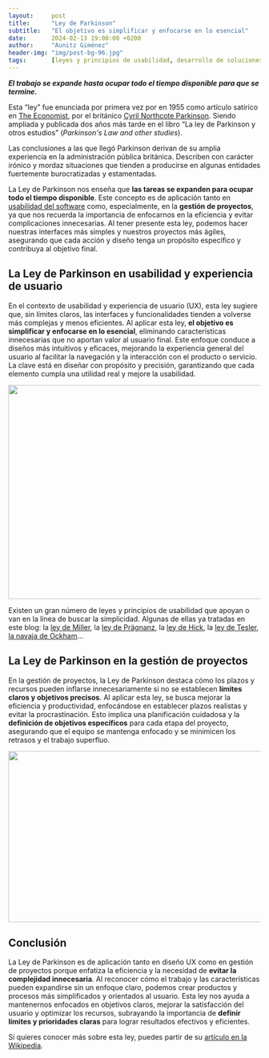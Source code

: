 ```yaml
---
layout:     post
title:      "Ley de Parkinson"
subtitle:   "El objetivo es simplificar y enfocarse en lo esencial"
date:       2024-02-13 19:00:00 +0200
author:     "Aunitz Giménez"
header-img: "img/post-bg-96.jpg"
tags:       [leyes y principios de usabilidad, desarrollo de soluciones digitales]
---
```


<p><strong><em>El trabajo se expande hasta ocupar todo el tiempo disponible para que se termine.</em></strong></p>

<p>Esta “ley” fue enunciada por primera vez por en 1955 como artículo satírico en <a href="https://www.economist.com/news/1955/11/19/parkinsons-law" target="_blank" rel="noopener noreferrer">The Economist</a>, por el británico <a href="https://es.wikipedia.org/wiki/Cyril_Northcote_Parkinson" target="_blank" rel="noopener noreferrer">Cyril Northcote Parkinson</a>. Siendo ampliada y publicada dos años más tarde en el libro “La ley de Parkinson y otros estudios” (<em>Parkinson's Law and other studies</em>).</p>

<p>Las conclusiones a las que llegó Parkinson derivan de su amplia experiencia en la administración pública británica. Describen con carácter irónico y mordaz situaciones que tienden a producirse en algunas entidades fuertemente burocratizadas y estamentadas.</p>

<p>La Ley de Parkinson nos enseña que <strong>las tareas se expanden para ocupar todo el tiempo disponible</strong>. Este concepto es de aplicación tanto en <a href="{{ site.baseurl }}{% post_url 2022-10-10-que-es-la-usabilidad-de-una-aplicacion %}">usabilidad del software</a> como, especialmente, en la <strong>gestión de proyectos</strong>, ya que nos recuerda la importancia de enfocarnos en la eficiencia y evitar complicaciones innecesarias. Al tener presente esta ley, podemos hacer nuestras interfaces más simples y nuestros proyectos más ágiles, asegurando que cada acción y diseño tenga un propósito específico y contribuya al objetivo final.</p>

<h2>La Ley de Parkinson en usabilidad y experiencia de usuario</h2>

<p>En el contexto de usabilidad y experiencia de usuario (UX), esta ley sugiere que, sin límites claros, las interfaces y funcionalidades tienden a volverse más complejas y menos eficientes. Al aplicar esta ley, <strong>el objetivo es simplificar y enfocarse en lo esencial</strong>, eliminando características innecesarias que no aportan valor al usuario final. Este enfoque conduce a diseños más intuitivos y eficaces, mejorando la experiencia general del usuario al facilitar la navegación y la interacción con el producto o servicio. La clave está en diseñar con propósito y precisión, garantizando que cada elemento cumpla una utilidad real y mejore la usabilidad.</p>

<p><img src="{{ site.baseurl }}/img/ley-02-ley-de-hick.png" loading="lazy" alt="" width="724" height="428"></p>

<p>Existen un gran número de leyes y principios de usabilidad que apoyan o van en la línea de buscar la simplicidad. Algunas de ellas ya tratadas en este blog: la <a href="{{ site.baseurl }}{% post_url 2018-01-22-ley-05-ley-de-miller %}">ley de Miller</a>, la <a href="{{ site.baseurl }}{% post_url 2018-01-22-ley-04-ley-de-pragnanz %}">ley de Prägnanz</a>, la <a href="{{ site.baseurl }}{% post_url 2018-01-21-ley-02-ley-de-hick %}">ley de Hick</a>, la <a href="{{ site.baseurl }}{% post_url 2018-01-23-ley-08-ley-de-tesler %}">ley de Tesler</a>, <a href="{{ site.baseurl }}{% post_url 2020-09-13-la-navaja-de-ockham %}">la navaja de Ockham</a>…</p>

<h2>La Ley de Parkinson en la gestión de proyectos</h2>

<p>En la gestión de proyectos, la Ley de Parkinson destaca cómo los plazos y recursos pueden inflarse innecesariamente si no se establecen <strong>límites claros y objetivos precisos</strong>. Al aplicar esta ley, se busca mejorar la eficiencia y productividad, enfocándose en establecer plazos realistas y evitar la procrastinación. Esto implica una planificación cuidadosa y la <strong>definición de objetivos específicos</strong> para cada etapa del proyecto, asegurando que el equipo se mantenga enfocado y se minimicen los retrasos y el trabajo superfluo.</p>

<p><img src="{{ site.baseurl }}/img/ley-de-parkinson.png" loading="lazy" alt="" width="650" height="342"></p>

<h2>Conclusión</h2>

<p>La Ley de Parkinson es de aplicación tanto en diseño UX como en gestión de proyectos porque enfatiza la eficiencia y la necesidad de <strong>evitar la complejidad innecesaria</strong>. Al reconocer cómo el trabajo y las características pueden expandirse sin un enfoque claro, podemos crear productos y procesos más simplificados y orientados al usuario. Esta ley nos ayuda a mantenernos enfocados en objetivos claros, mejorar la satisfacción del usuario y optimizar los recursos, subrayando la importancia de <strong>definir límites y prioridades claras</strong> para lograr resultados efectivos y eficientes.</p>

<p>Si quieres conocer más sobre esta ley, puedes partir de su <a href="https://es.wikipedia.org/wiki/Ley_de_Parkinson" target="_blank" rel="noopener noreferrer">artículo en la Wikipedia</a>.</p>